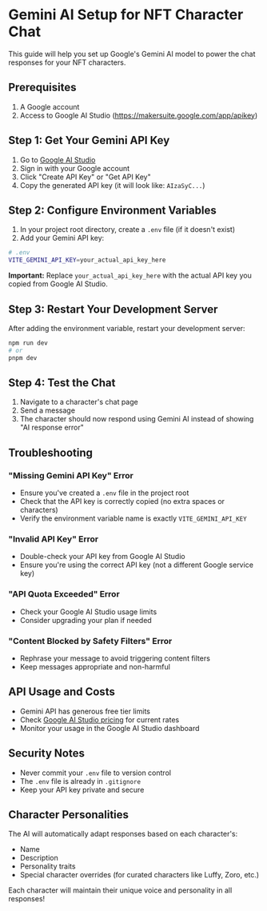 # Gemini AI Setup for NFT Character Chat

This guide will help you set up Google's Gemini AI model to power the chat responses for your NFT characters.

## Prerequisites

1. A Google account
2. Access to Google AI Studio (https://makersuite.google.com/app/apikey)

## Step 1: Get Your Gemini API Key

1. Go to [Google AI Studio](https://makersuite.google.com/app/apikey)
2. Sign in with your Google account
3. Click "Create API Key" or "Get API Key"
4. Copy the generated API key (it will look like: `AIzaSyC...`)

## Step 2: Configure Environment Variables

1. In your project root directory, create a `.env` file (if it doesn't exist)
2. Add your Gemini API key:

```bash
# .env
VITE_GEMINI_API_KEY=your_actual_api_key_here
```

**Important:** Replace `your_actual_api_key_here` with the actual API key you copied from Google AI Studio.

## Step 3: Restart Your Development Server

After adding the environment variable, restart your development server:

```bash
npm run dev
# or
pnpm dev
```

## Step 4: Test the Chat

1. Navigate to a character's chat page
2. Send a message
3. The character should now respond using Gemini AI instead of showing "AI response error"

## Troubleshooting

### "Missing Gemini API Key" Error
- Ensure you've created a `.env` file in the project root
- Check that the API key is correctly copied (no extra spaces or characters)
- Verify the environment variable name is exactly `VITE_GEMINI_API_KEY`

### "Invalid API Key" Error
- Double-check your API key from Google AI Studio
- Ensure you're using the correct API key (not a different Google service key)

### "API Quota Exceeded" Error
- Check your Google AI Studio usage limits
- Consider upgrading your plan if needed

### "Content Blocked by Safety Filters" Error
- Rephrase your message to avoid triggering content filters
- Keep messages appropriate and non-harmful

## API Usage and Costs

- Gemini API has generous free tier limits
- Check [Google AI Studio pricing](https://ai.google.dev/pricing) for current rates
- Monitor your usage in the Google AI Studio dashboard

## Security Notes

- Never commit your `.env` file to version control
- The `.env` file is already in `.gitignore`
- Keep your API key private and secure

## Character Personalities

The AI will automatically adapt responses based on each character's:
- Name
- Description  
- Personality traits
- Special character overrides (for curated characters like Luffy, Zoro, etc.)

Each character will maintain their unique voice and personality in all responses!
